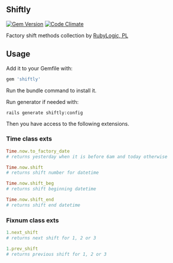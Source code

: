 ## Shiftly

[![Gem Version](https://badge.fury.io/rb/shiftly.svg)](http://badge.fury.io/rb/shiftly)
[![Code Climate](https://codeclimate.com/github/logicorg/shiftly/badges/gpa.svg)](https://codeclimate.com/github/logicorg/shiftly)

Factory shift methods collection by [RubyLogic, PL](http://rubylogic.eu)

## Usage

Add it to your Gemfile with:

```ruby
gem 'shiftly'
```

Run the bundle command to install it.

Run generator if needed with:

```console
rails generate shiftly:config
```

Then you have access to the following extensions.

### Time class exts

```ruby
Time.now.to_factory_date
# returns yesterday when it is before 6am and today otherwise

Time.now.shift
# returns shift number for datetime

Time.now.shift_beg
# returns shift beginning datetime

Time.now.shift_end
# returns shift end datetime
```

### Fixnum class exts

```ruby
1.next_shift
# returns next shift for 1, 2 or 3

1.prev_shift
# returns previous shift for 1, 2 or 3
```